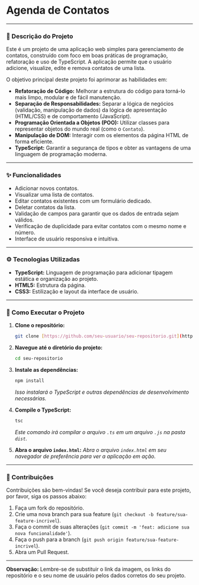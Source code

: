 # Agenda de Contatos

---

### 📝 Descrição do Projeto

Este é um projeto de uma aplicação web simples para gerenciamento de contatos, construído com foco em boas práticas de programação, refatoração e uso de TypeScript. A aplicação permite que o usuário adicione, visualize, edite e remova contatos de uma lista.

O objetivo principal deste projeto foi aprimorar as habilidades em:

* **Refatoração de Código:** Melhorar a estrutura do código para torná-lo mais limpo, modular e de fácil manutenção.
* **Separação de Responsabilidades:** Separar a lógica de negócios (validação, manipulação de dados) da lógica de apresentação (HTML/CSS) e de comportamento (JavaScript).
* **Programação Orientada a Objetos (POO):** Utilizar classes para representar objetos do mundo real (como o `Contato`).
* **Manipulação de DOM:** Interagir com os elementos da página HTML de forma eficiente.
* **TypeScript:** Garantir a segurança de tipos e obter as vantagens de uma linguagem de programação moderna.

---

### ✨ Funcionalidades

* Adicionar novos contatos.
* Visualizar uma lista de contatos.
* Editar contatos existentes com um formulário dedicado.
* Deletar contatos da lista.
* Validação de campos para garantir que os dados de entrada sejam válidos.
* Verificação de duplicidade para evitar contatos com o mesmo nome e número.
* Interface de usuário responsiva e intuitiva.

---

### ⚙️ Tecnologias Utilizadas

* **TypeScript:** Linguagem de programação para adicionar tipagem estática e organização ao projeto.
* **HTML5:** Estrutura da página.
* **CSS3:** Estilização e layout da interface de usuário.

---

### 🚀 Como Executar o Projeto

1.  **Clone o repositório:**
    ```bash
    git clone [https://github.com/seu-usuario/seu-repositorio.git](https://github.com/seu-usuario/seu-repositorio.git)
    ```

2.  **Navegue até o diretório do projeto:**
    ```bash
    cd seu-repositorio
    ```

3.  **Instale as dependências:**
    ```bash
    npm install
    ```
    *Isso instalará o TypeScript e outras dependências de desenvolvimento necessárias.*

4.  **Compile o TypeScript:**
    ```bash
    tsc
    ```
    *Este comando irá compilar o arquivo `.ts` em um arquivo `.js` na pasta `dist`.*

5.  **Abra o arquivo `index.html`:**
    *Abra o arquivo `index.html` em seu navegador de preferência para ver a aplicação em ação.*

---

### 🤝 Contribuições

Contribuições são bem-vindas! Se você deseja contribuir para este projeto, por favor, siga os passos abaixo:

1.  Faça um fork do repositório.
2.  Crie uma nova branch para sua feature (`git checkout -b feature/sua-feature-incrivel`).
3.  Faça o commit de suas alterações (`git commit -m 'feat: adicione sua nova funcionalidade'`).
4.  Faça o push para a branch (`git push origin feature/sua-feature-incrivel`).
5.  Abra um Pull Request.

---

**Observação:** Lembre-se de substituir o link da imagem, os links do repositório e o seu nome de usuário pelos dados corretos do seu projeto.
